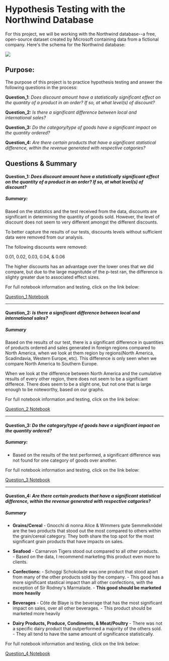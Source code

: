 
# Hypothesis Testing with the Northwind Database

For this project, we will be working with the Northwind database--a free, open-source dataset created by Microsoft containing data from a fictional company. Here's the schema for the Northwind database:

<img src='https://raw.githubusercontent.com/learn-co-curriculum/dsc-mod-3-project/master/Northwind_ERD_updated.png'>

## Purpose: 

The purpose of this project is to practice hypothesis testing and answer the following questions in the process:
    
**Question_1**: _Does discount amount have a statistically significant effect on the quantity of a product in an order? If so, at what level(s) of discount?_

**Question_2:** _Is there a significant difference between local and international sales?_

**Question_3:** _Do the category/type of goods have a significant impact on the quantity ordered?_

**Question_4:** _Are there certain products that have a significant statistical difference, within the revenue generated with respective catgories?_

## Questions & Summary

#### **Question_1:**  _Does discount amount have a statistically significant effect on the quantity of a product in an order? If so, at what level(s) of discount?_

##### Summary:

Based on the statistics and the test received from the data, discounts are significant in determining the quantity of goods sold.  However, the level of discount does not seem to very different amongst the different discounts. 

To better capture the results of our tests, discounts levels without sufficient data were removed from our analysis.

The following discounts were removed:

0.01, 0.02, 0.03, 0.04, & 0.06

The higher discounts has an advantage over the lower ones that we did compare, but due to the large magnitutde of the p-test ran, the difference is slighty greater due to associated effect sizes.

For full notebook information and testing, click on the link below:

[Question_1 Notebook](Question_1.ipynb)
______________________


#### Question_2: _Is there a significant difference between local and international sales?_


##### Summary

Based on the results of our test, there is a significant difference in quantities of products ordered and sales generated in foreign regions compared to North America, when we look at them region by regions(North America, Scadindavia, Western Europe, etc).  This difference is only seen when we compare North America to Southern Europe.

When we look at the difference between North America and the cumulative results of every other region, there does not seem to be a significant differece.  There does seem to be a slight one, but not one that is large enough to be noteworthy, based on our graphs.

For full notebook information and testing, click on the link below:

[Question_2 Notebook](Question_2.ipynb)

_______________________

#### Question_3:  _Do the category/type of goods have a significant impact on the quantity ordered?_

##### Summary: 

   - Based on the results of the test performed, a significant difference was not found for one category of goods over another.

For full notebook information and testing, click on the link below:

[Question_3 Notebook](Question_3.ipynb)
________________________

#### Question_4:  _Are there certain products that have a significant statistical difference, within the revenue generated with respective catgories?_

##### Summary

* **Grains/Cereal**
       - Gnocchi di nonna Alice & Wimmers gute Semmelknödel are the two products that stood out the most compared to others within the grain/cereal category.  They both share the top spot for the most significant grain products that have impacts on sales.

* **Seafood**
      - Carnarvon Tigers stood out compared to all other products.  
      - Based on the data, I recommend marketing this product even more to clients.

* **Confections:**
      - Schoggi Schokolade was one product that stood apart from many of the other products sold by the company.
      - This good has a more significant stastical impact than all other confections, with the exception of Sir Rodney's Marmalade.
      - **This good should be marketed more heavily**

* **Beverages** 
       - Côte de Blaye is the beverage that has the most significant impact on sales, over all other beverages.
       - This product should be marketed more heavily

* **Dairy Products, Produce, Condiments, & Meat/Poultry**
       - There was not a specific dairy product that outperformed a majority of the others sold.  
       - They all tend to have the same amount of significance statistically.


For full notebook information and testing, click on the link below:

[Question_4 Notebook](Question_4.ipynb)


```python

```
